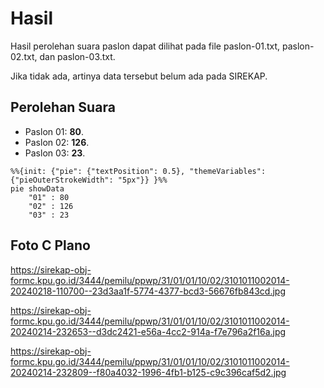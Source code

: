 # Hasil

Hasil perolehan suara paslon dapat dilihat pada file paslon-01.txt, paslon-02.txt, dan paslon-03.txt.

Jika tidak ada, artinya data tersebut belum ada pada SIREKAP.

## Perolehan Suara

 * Paslon 01: **80**.
 * Paslon 02: **126**.
 * Paslon 03: **23**.

```mermaid
%%{init: {"pie": {"textPosition": 0.5}, "themeVariables": {"pieOuterStrokeWidth": "5px"}} }%%
pie showData
    "01" : 80
    "02" : 126
    "03" : 23
```
## Foto C Plano

https://sirekap-obj-formc.kpu.go.id/3444/pemilu/ppwp/31/01/01/10/02/3101011002014-20240218-110700--23d3aa1f-5774-4377-bcd3-56676fb843cd.jpg

https://sirekap-obj-formc.kpu.go.id/3444/pemilu/ppwp/31/01/01/10/02/3101011002014-20240214-232653--d3dc2421-e56a-4cc2-914a-f7e796a2f16a.jpg

https://sirekap-obj-formc.kpu.go.id/3444/pemilu/ppwp/31/01/01/10/02/3101011002014-20240214-232809--f80a4032-1996-4fb1-b125-c9c396caf5d2.jpg
